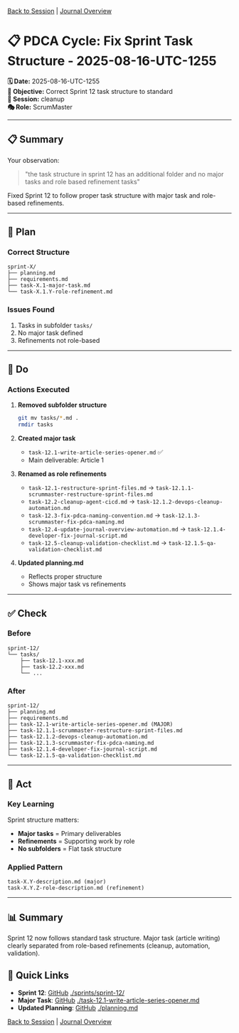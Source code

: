 [Back to Session](../../../project.state.md) | [Journal Overview](../../../../../project.journal.overview.md)

# 📋 PDCA Cycle: Fix Sprint Task Structure - 2025-08-16-UTC-1255

**🗓️ Date:** 2025-08-16-UTC-1255  
**🎯 Objective:** Correct Sprint 12 task structure to standard  
**📁 Session:** cleanup  
**🎭 Role:** ScrumMaster

---

## 📋 Summary

Your observation:
> "the task structure in sprint 12 has an additional folder and no major tasks and role based refinement tasks"

Fixed Sprint 12 to follow proper task structure with major task and role-based refinements.

---

## 🎯 Plan

### Correct Structure
```
sprint-X/
├── planning.md
├── requirements.md
├── task-X.1-major-task.md
└── task-X.1.Y-role-refinement.md
```

### Issues Found
1. Tasks in subfolder `tasks/`
2. No major task defined
3. Refinements not role-based

---

## 🚀 Do

### Actions Executed

1. **Removed subfolder structure**
   ```bash
   git mv tasks/*.md .
   rmdir tasks
   ```

2. **Created major task**
   - `task-12.1-write-article-series-opener.md` ✅
   - Main deliverable: Article 1

3. **Renamed as role refinements**
   - `task-12.1-restructure-sprint-files.md` → `task-12.1.1-scrummaster-restructure-sprint-files.md`
   - `task-12.2-cleanup-agent-cicd.md` → `task-12.1.2-devops-cleanup-automation.md`
   - `task-12.3-fix-pdca-naming-convention.md` → `task-12.1.3-scrummaster-fix-pdca-naming.md`
   - `task-12.4-update-journal-overview-automation.md` → `task-12.1.4-developer-fix-journal-script.md`
   - `task-12.5-cleanup-validation-checklist.md` → `task-12.1.5-qa-validation-checklist.md`

4. **Updated planning.md**
   - Reflects proper structure
   - Shows major task vs refinements

---

## ✅ Check

### Before
```
sprint-12/
└── tasks/
    ├── task-12.1-xxx.md
    ├── task-12.2-xxx.md
    └── ...
```

### After
```
sprint-12/
├── planning.md
├── requirements.md
├── task-12.1-write-article-series-opener.md (MAJOR)
├── task-12.1.1-scrummaster-restructure-sprint-files.md
├── task-12.1.2-devops-cleanup-automation.md
├── task-12.1.3-scrummaster-fix-pdca-naming.md
├── task-12.1.4-developer-fix-journal-script.md
└── task-12.1.5-qa-validation-checklist.md
```

---

## 🔄 Act

### Key Learning
Sprint structure matters:
- **Major tasks** = Primary deliverables
- **Refinements** = Supporting work by role
- **No subfolders** = Flat task structure

### Applied Pattern
```
task-X.Y-description.md (major)
task-X.Y.Z-role-description.md (refinement)
```

---

## 📊 Summary

Sprint 12 now follows standard task structure. Major task (article writing) clearly separated from role-based refinements (cleanup, automation, validation).

## 🔗 Quick Links
- **Sprint 12**: [GitHub](https://github.com/Cerulean-Circle-GmbH/Web4Articles/tree/release/dev/scrum.pmo/sprints/sprint-12) [./sprints/sprint-12/](https://github.com/Cerulean-Circle-GmbH/Web4Articles/tree/release/dev/scrum.pmo/sprints/sprint-12)
- **Major Task**: [GitHub](https://github.com/Cerulean-Circle-GmbH/Web4Articles/blob/release/dev/scrum.pmo/sprints/sprint-12/task-12.1-write-article-series-opener.md) [./task-12.1-write-article-series-opener.md](https://github.com/Cerulean-Circle-GmbH/Web4Articles/blob/release/dev/scrum.pmo/sprints/sprint-12/task-12.1-write-article-series-opener.md)
- **Updated Planning**: [GitHub](https://github.com/Cerulean-Circle-GmbH/Web4Articles/blob/release/dev/scrum.pmo/sprints/sprint-12/planning.md) [./planning.md](https://github.com/Cerulean-Circle-GmbH/Web4Articles/blob/release/dev/scrum.pmo/sprints/sprint-12/planning.md)

[Back to Session](../../../project.state.md) | [Journal Overview](../../../../../project.journal.overview.md)